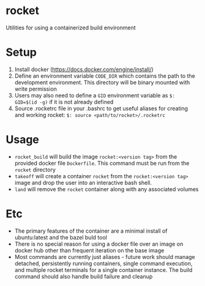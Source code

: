 # rocket
Utilities for using a containerized build environment

# Setup
1. Install docker (https://docs.docker.com/engine/install/)
2. Define an environment variable `CODE_DIR` which contains the path to the development environment. This directory will be binary mounted with write permission
3. Users may also need to define a `GID` environment variable as ```$: GID=$(id -g)``` if it is not already defined
4. Source .rocketrc file in your .bashrc to get useful aliases for creating and working rocket: ```$: source <path/to/rocket>/.rocketrc```

# Usage
* `rocket_build` will build the image `rocket:<version tag>` from the provided docker file `Dockerfile`. This command must be run from the `rocket` directory
* `takeoff` will create a container `rocket` from the `rocket:<version tag>` image and drop the user into an interactive bash shell. 
* `land` will remove the `rocket` container along with any associated volumes

# Etc
* The primary features of the container are a minimal install of ubuntu:latest and the bazel buld tool
* There is no special reason for using a docker file over an image on docker hub other than frequent iteration on the base image
* Most commands are currently just aliases - future work should manage detached, persistently running containers, single command execution, and multiple rocket terminals for a single container instance. The build command should also handle build failure and cleanup
